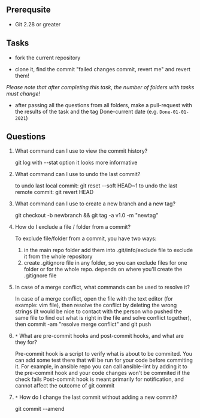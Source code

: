 ## Prerequsite

* Git 2.28 or greater

## Tasks

* fork the current repository

* clone it, find the commit "failed changes commit, revert me" and revert them!

*Please note that after completing this task, the number of folders with tasks must change!*

* after passing all the questions from all folders, make a pull-request with the results of the task and the tag Done-current date (e.g. `Done-01-01-2021`)


## Questions

1. What command can I use to view the commit history?

    git log
    with --stat option it looks more informative

2. What command can I use to undo the last commit?

    to undo last local commit:      git reset --soft HEAD~1
    to undo the last remote commit: git revert HEAD

3. What command can I use to create a new branch and a new tag?

    git checkout -b newbranch && git tag -a v1.0 -m "newtag"

4. How do I exclude a file / folder from a commit?

    To exclude file/folder from a commit, you have two ways:
    1) in the main repo folder add them into .git/info/exclude file to exclude it from the whole repository
    2) create .gitignore file in any folder, so you can exclude files for one folder or for the whole repo. depends on where you'll create the .gitignore file

5. In case of a merge conflict, what commands can be used to resolve it?

    In case of a merge conflict, open the file with the text editor (for example: vim file), then resolve the conflict by deleting the wrong strings (it would be nice to contact with the person who pushed the same file to find out what is right in the file and solve conflict together), then commit -am "resolve merge conflict" and git push

6. `*` What are pre-commit hooks and post-commit hooks, and what are they for?

    Pre-commit hook is a script to verify what is about to be commited. You can add some test there that will be run for your code before commiting it. For example, in ansible repo you can call ansible-lint by adding it to the pre-commit hook and your code changes won't be commited if the check fails
    Post-commit hook is meant primarily for notification, and cannot affect the outcome of git commit

7. `*` How do I change the last commit without adding a new commit?

    git commit --amend
